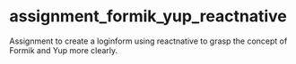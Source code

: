# assignment_formik_yup_reactnative
Assignment to create a loginform using reactnative to grasp the concept of Formik and Yup more clearly.
